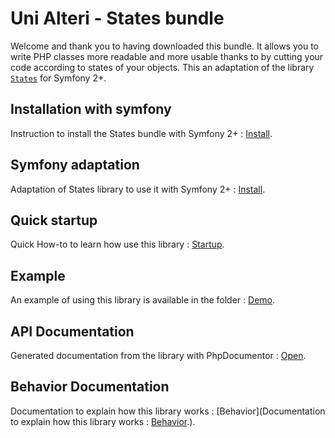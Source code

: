 Uni Alteri - States bundle
===========================

Welcome and thank you to having downloaded this bundle. It allows you to write PHP classes more readable and
more usable thanks to by cutting your code according to states of your objects. This an adaptation of the library
[`States`](http://teknoo.it/states) for Symfony 2+.

Installation with symfony
-------------------------
Instruction to install the States bundle with Symfony 2+ : [Install](docs/install.md).

Symfony adaptation
------------------
Adaptation of States library to use it with Symfony 2+ : [Install](docs/symfony.md).

Quick startup
-------------
Quick How-to to learn how use this library : [Startup](docs/howto/quick-startup.md).

Example
-------
An example of using this library is available in the folder : [Demo](demo/demo.php).

API Documentation
-----------------
Generated documentation from the library with PhpDocumentor : [Open](docs/api/index.html).

Behavior Documentation
----------------------
Documentation to explain how this library works : [Behavior](Documentation to explain how this library works : [Behavior](Behavior).).
